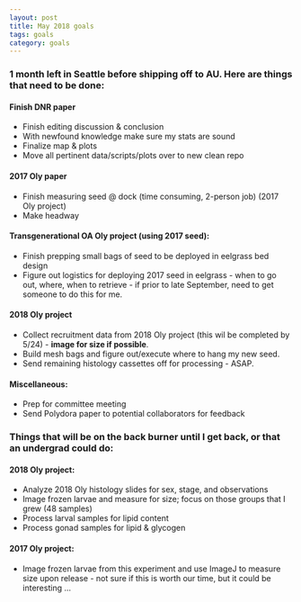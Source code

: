 ```yaml
---
layout: post
title: May 2018 goals
tags: goals
category: goals
---
```


### 1 month left in Seattle before shipping off to AU. Here are things that need to be done:  

#### Finish DNR paper  
  - Finish editing discussion & conclusion  
  - With newfound knowledge make sure my stats are sound   
  - Finalize map & plots  
  - Move all pertinent data/scripts/plots over to new clean repo  

#### 2017 Oly paper  
  - Finish measuring seed @ dock (time consuming, 2-person job) (2017 Oly project)  
  - Make headway  

#### Transgenerational OA Oly project (using 2017 seed): 
  - Finish prepping small bags of seed to be deployed in eelgrass bed design  
  - Figure out logistics for deploying 2017 seed in eelgrass - when to go out, where, when to retrieve - if prior to late September, need to get someone to do this for me.  

#### 2018 Oly project   
  - Collect recruitment data from 2018 Oly project (this wil be completed by 5/24) - **image for size if possible**.  
  - Build mesh bags and figure out/execute where to hang my new seed.  
  - Send remaining histology cassettes off for processing - ASAP.  

#### Miscellaneous: 
  - Prep for committee meeting  
  - Send Polydora paper to potential collaborators for feedback  

### Things that will be on the back burner until I get back, or that an undergrad could do:  

#### 2018 Oly project: 
  - Analyze 2018 Oly histology slides for sex, stage, and observations  
  - Image frozen larvae and measure for size; focus on those groups that I grew (48 samples)  
  - Process larval samples for lipid content  
  - Process gonad samples for lipid & glycogen  
  
#### 2017 Oly project: 
  - Image frozen larvae from this experiment and use ImageJ to measure size upon release - not sure if this is worth our time, but it could be interesting ... 
  


